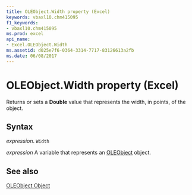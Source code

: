 ```yaml
---
title: OLEObject.Width property (Excel)
keywords: vbaxl10.chm415095
f1_keywords:
- vbaxl10.chm415095
ms.prod: excel
api_name:
- Excel.OLEObject.Width
ms.assetid: d025e7f6-0364-3314-7717-83126613a2fb
ms.date: 06/08/2017
---
```



# OLEObject.Width property (Excel)

Returns or sets a  **Double** value that represents the width, in points, of the object.


## Syntax

 _expression_. `Width`

 _expression_ A variable that represents an [OLEObject](Excel.OLEObject.md) object.


## See also


[OLEObject Object](Excel.OLEObject.md)

